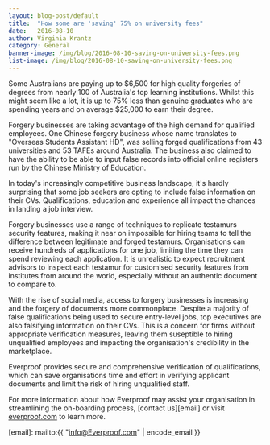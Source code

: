 ```yaml
---
layout: blog-post/default
title:  "How some are 'saving' 75% on university fees"
date:   2016-08-10
author: Virginia Krantz
category: General
banner-image: /img/blog/2016-08-10-saving-on-university-fees.png
list-image: /img/blog/2016-08-10-saving-on-university-fees.png
---
```


Some Australians are paying up to $6,500 for high quality forgeries of degrees from nearly 100 of Australia's top
learning institutions. Whilst this might seem like a lot, it is up to 75% less than genuine graduates who are
spending years and on average $25,000 to earn their degree.

Forgery businesses are taking advantage of the high demand for qualified employees. One Chinese forgery business
whose name translates to "Overseas Students Assistant HD", was selling forged qualifications from 43 universities
and 53 TAFEs around Australia. The business also claimed to have the ability to be able to input false records into
official online registers run by the Chinese Ministry of Education.

In today's increasingly competitive business landscape, it's hardly surprising that some job seekers are opting to
include false information on their CVs. Qualifications, education and experience all impact the chances in landing a
job interview.

Forgery businesses use a range of techniques to replicate testamurs security features, making it near on impossible
for hiring teams to tell the difference between legitimate and forged testamurs. Organisations can receive hundreds of
applications for one job, limiting the time they can spend reviewing each application. It is unrealistic to expect
recruitment advisors to inspect each testamur for customised security features from institutes from around the world,
especially without an authentic document to compare to.

With the rise of social media, access to forgery businesses is increasing and the forgery of documents more
commonplace. Despite a majority of false qualifications being used to secure entry-level jobs, top executives are
also falsifying information on their CVs. This is a concern for firms without appropriate verification measures,
leaving them suseptible to hiring unqualified employees and impacting the organisation's credibility in the marketplace.

Everproof provides secure and comprehensive verification of qualifications, which can save organisations time and effort
in verifying applicant documents and limit the risk of hiring unqualified staff.

For more information about how Everproof may assist your organisation in streamlining the on-boarding process,
[contact us][email] or visit [everproof.com][Everproof] to learn more.


[Everproof]: https://Everproof.com
[email]: mailto:{{ "info@Everproof.com" | encode_email }}
